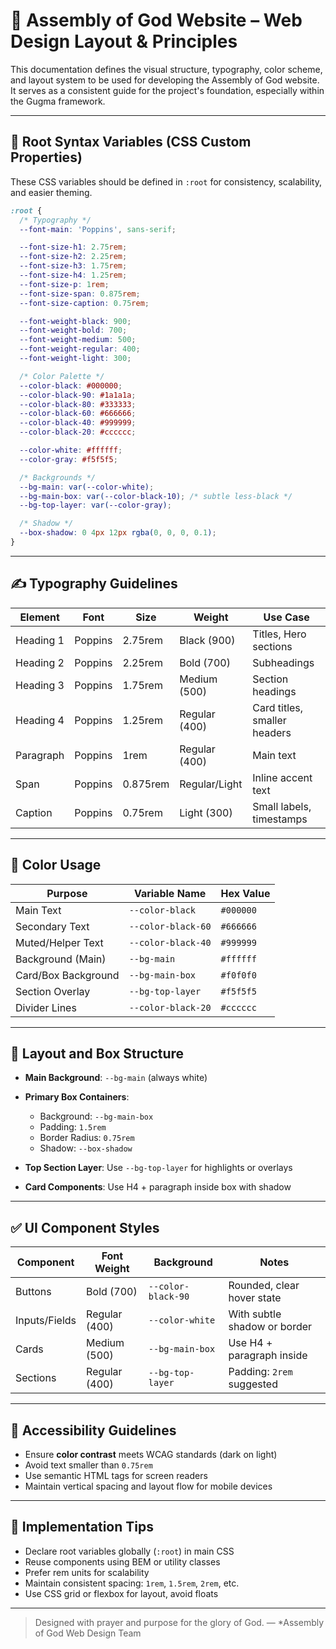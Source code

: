 # 📖 Assembly of God Website – Web Design Layout & Principles

This documentation defines the visual structure, typography, color scheme, and layout system to be used for developing the Assembly of God website. It serves as a consistent guide for the project's foundation, especially within the Gugma framework.

---

## 🌿 Root Syntax Variables (CSS Custom Properties)

These CSS variables should be defined in `:root` for consistency, scalability, and easier theming.

```css
:root {
  /* Typography */
  --font-main: 'Poppins', sans-serif;

  --font-size-h1: 2.75rem;
  --font-size-h2: 2.25rem;
  --font-size-h3: 1.75rem;
  --font-size-h4: 1.25rem;
  --font-size-p: 1rem;
  --font-size-span: 0.875rem;
  --font-size-caption: 0.75rem;

  --font-weight-black: 900;
  --font-weight-bold: 700;
  --font-weight-medium: 500;
  --font-weight-regular: 400;
  --font-weight-light: 300;

  /* Color Palette */
  --color-black: #000000;
  --color-black-90: #1a1a1a;
  --color-black-80: #333333;
  --color-black-60: #666666;
  --color-black-40: #999999;
  --color-black-20: #cccccc;

  --color-white: #ffffff;
  --color-gray: #f5f5f5;

  /* Backgrounds */
  --bg-main: var(--color-white);
  --bg-main-box: var(--color-black-10); /* subtle less-black */
  --bg-top-layer: var(--color-gray);

  /* Shadow */
  --box-shadow: 0 4px 12px rgba(0, 0, 0, 0.1);
}
````

---

## ✍️ Typography Guidelines

| Element   | Font    | Size     | Weight        | Use Case                     |
| --------- | ------- | -------- | ------------- | ---------------------------- |
| Heading 1 | Poppins | 2.75rem  | Black (900)   | Titles, Hero sections        |
| Heading 2 | Poppins | 2.25rem  | Bold (700)    | Subheadings                  |
| Heading 3 | Poppins | 1.75rem  | Medium (500)  | Section headings             |
| Heading 4 | Poppins | 1.25rem  | Regular (400) | Card titles, smaller headers |
| Paragraph | Poppins | 1rem     | Regular (400) | Main text                    |
| Span      | Poppins | 0.875rem | Regular/Light | Inline accent text           |
| Caption   | Poppins | 0.75rem  | Light (300)   | Small labels, timestamps     |

---

## 🎨 Color Usage

| Purpose             | Variable Name      | Hex Value |
| ------------------- | ------------------ | --------- |
| Main Text           | `--color-black`    | `#000000` |
| Secondary Text      | `--color-black-60` | `#666666` |
| Muted/Helper Text   | `--color-black-40` | `#999999` |
| Background (Main)   | `--bg-main`        | `#ffffff` |
| Card/Box Background | `--bg-main-box`    | `#f0f0f0` |
| Section Overlay     | `--bg-top-layer`   | `#f5f5f5` |
| Divider Lines       | `--color-black-20` | `#cccccc` |

---

## 🧱 Layout and Box Structure

* **Main Background**: `--bg-main` (always white)
* **Primary Box Containers**:

  * Background: `--bg-main-box`
  * Padding: `1.5rem`
  * Border Radius: `0.75rem`
  * Shadow: `--box-shadow`
* **Top Section Layer**: Use `--bg-top-layer` for highlights or overlays
* **Card Components**: Use H4 + paragraph inside box with shadow

---

## ✅ UI Component Styles

| Component     | Font Weight   | Background         | Notes                        |
| ------------- | ------------- | ------------------ | ---------------------------- |
| Buttons       | Bold (700)    | `--color-black-90` | Rounded, clear hover state   |
| Inputs/Fields | Regular (400) | `--color-white`    | With subtle shadow or border |
| Cards         | Medium (500)  | `--bg-main-box`    | Use H4 + paragraph inside    |
| Sections      | Regular (400) | `--bg-top-layer`   | Padding: `2rem` suggested    |

---

## 🧪 Accessibility Guidelines

* Ensure **color contrast** meets WCAG standards (dark on light)
* Avoid text smaller than `0.75rem`
* Use semantic HTML tags for screen readers
* Maintain vertical spacing and layout flow for mobile devices

---

## 📌 Implementation Tips

* Declare root variables globally (`:root`) in main CSS
* Reuse components using BEM or utility classes
* Prefer rem units for scalability
* Maintain consistent spacing: `1rem`, `1.5rem`, `2rem`, etc.
* Use CSS grid or flexbox for layout, avoid floats

---

> Designed with prayer and purpose for the glory of God.
> — *Assembly of God Web Design Team